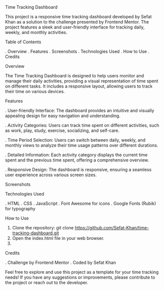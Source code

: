 Time Tracking Dashboard

This project is a responsive time tracking dashboard developed by Sefat Khan as a solution to the challenge presented by Frontend Mentor. The project features a sleek and user-friendly interface for tracking daily, weekly, and monthly activities.

Table of Contents

. Overview
. Features
. Screenshots
. Technologies Used
. How to Use
. Credits

Overview

The Time Tracking Dashboard is designed to help users monitor and manage their daily activities, providing a visual representation of time spent on different tasks. It includes a responsive layout, allowing users to track their time on various devices.

Features

. User-friendly Interface: The dashboard provides an intuitive and visually appealing design for easy navigation and 
  understanding.

. Activity Categories: Users can track time spent on different activities, such as work, play, study, exercise, socializing, 
  and self-care.

. Time Period Selection: Users can switch between daily, weekly, and monthly views to analyze their time usage patterns over 
  different durations.

. Detailed Information: Each activity category displays the current time spent and the previous time spent, offering a 
  comprehensive overview.

. Responsive Design: The dashboard is responsive, ensuring a seamless user experience across various screen sizes.

Screenshots

Technologies Used

. HTML
. CSS
. JavaScript
. Font Awesome for icons
. Google Fonts (Rubik) for typography

How to Use

1. Clone the repository: git clone https://github.com/Sefat-Khan/time-tracking-dashboard.git
2. Open the index.html file in your web browser.
3. 
Credits

. Challenge by Frontend Mentor
. Coded by Sefat Khan

Feel free to explore and use this project as a template for your time tracking needs! If you have any suggestions or improvements, please contribute to the project or reach out to the developer.
